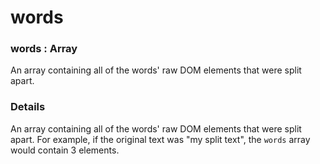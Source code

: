 # words

### words : Array

An array containing all of the words' raw DOM elements that were split apart.

### Details[​](#details "Direct link to Details")

An array containing all of the words' raw DOM elements that were split apart. For example, if the original text was "my split text", the `words` array would contain 3 elements.
